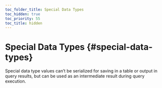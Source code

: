 ```yaml
---
toc_folder_title: Special Data Types
toc_hidden: true
toc_priority: 55
toc_title: hidden
---
```


# Special Data Types {#special-data-types}

Special data type values can’t be serialized for saving in a table or output in query results, but can be used as an intermediate result during query execution.


